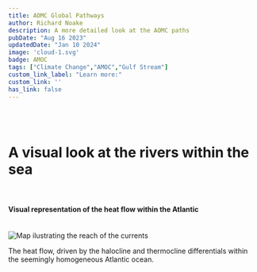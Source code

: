 ```yaml
---
title: AOMC Global Pathways
author: Richard Noake
description: A more detailed look at the AOMC paths
pubDate: "Aug 16 2023"
updatedDate: "Jan 10 2024"
image: 'cloud-1.svg'
badge: AMOC
tags: ["Climate Change","AMOC","Gulf Stream"]
custom_link_label: "Learn more:"
custom_link: ''
has_link: false
---
```

<br/>
<br/>

<h1 class="text-3xl font-italic"> A visual look at the rivers within the sea </h1>

<br/>
<h4 class="text-2xl italic"> Visual representation of the heat flow within the Atlantic</h4>
<br/>
<img title='AMOC' alt='Map ilustrating the reach of the currents' src='../assets/AMOC.jpg'>
<br/>
<p class="text-lg">The heat flow, driven by the halocline and thermocline differentials within the seemingly homogeneous Atlantic ocean.</p>
